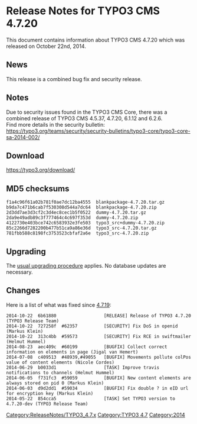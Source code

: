 Release Notes for TYPO3 CMS 4.7.20
==================================

This document contains information about TYPO3 CMS 4.7.20 which was
released on October 22nd, 2014.

News
----

This release is a combined bug fix and security release.

Notes
-----

Due to security issues found in the TYPO3 CMS Core, there was a combined
release of TYPO3 CMS 4.5.37, 4.7.20, 6.1.12 and 6.2.6.\
Find more details in the security bulletin:
<https://typo3.org/teams/security/security-bulletins/typo3-core/typo3-core-sa-2014-002/>

Download
--------

<https://typo3.org/download/>

MD5 checksums
-------------

    f1a4c96f61a02b781f0ae7dc12ba4555  blankpackage-4.7.20.tar.gz
    b9da7c471b6cab7f530308d544a7dc64  blankpackage-4.7.20.zip
    2d3dd7ae3d3cf2c3d4ec8cec1b5f0522  dummy-4.7.20.tar.gz
    2da9e49adb89c3f777464c4c697f353d  dummy-4.7.20.zip
    4122730e403bce742c6583932e3fe503  typo3_src+dummy-4.7.20.zip
    85c2266d7282200b477b51ca9a86e36d  typo3_src-4.7.20.tar.gz
    781fbb588c8198fc3753523cbfaf2a6e  typo3_src-4.7.20.zip

Upgrading
---------

The [usual upgrading
procedure](https://docs.typo3.org/typo3cms/InstallationGuide/) applies.
No database updates are necessary.

Changes
-------

Here is a list of what was fixed since
[4.7.19](TYPO3_CMS_4.7.19 "wikilink"):

    2014-10-22  6b61880                  [RELEASE] Release of TYPO3 4.7.20 (TYPO3 Release Team)
    2014-10-22  727258f  #62357          [SECURITY] Fix DoS in openid (Markus Klein)
    2014-10-22  313c4bb  #59573          [SECURITY] Fix RCE in swiftmailer (Helmut Hummel)
    2014-08-23  aec409c  #60199          [BUGFIX] Collect correct information on elements in page (Jigal van Hemert)
    2014-07-08  c409513  #48939,#49055   [BUGFIX] Movements pollute colPos value of content elements (Nicole Cordes)
    2014-06-29  b0033d1                  [TASK] Improve travis notifications to channels (Helmut Hummel)
    2014-06-05  f731fc3  #59059          [BUGFIX] New content elements are always stored on pid 0 (Markus Klein)
    2014-06-03  d9d2dd1  #59034          [BUGFIX] Fix double ? in eID url for encryption key (Markus Klein)
    2014-05-22  854cca5                  [TASK] Set TYPO3 version to 4.7.20-dev (TYPO3 Release Team)

<Category:ReleaseNotes/TYPO3_4.7.x> [Category:TYPO3
4.7](Category:TYPO3_4.7 "wikilink") <Category:2014>
